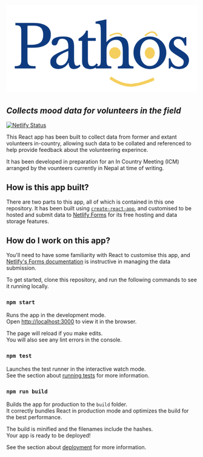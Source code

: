 # ![Pathos](public/Logo-transparent-dark.png)
## _Collects mood data for volunteers in the field_

[![Netlify Status](https://api.netlify.com/api/v1/badges/66a7f8d8-8f29-4e31-a4ec-b7d84aed5385/deploy-status)](https://app.netlify.com/sites/feels/deploys)

This React app has been built to collect data from former and extant volunteers in-country, allowing such data to be collated and referenced to help provide feedback about the volunteering experince. 

It has been developed in preparation for an In Country Meeting (ICM) arranged by the vounteers currently in Nepal at time of writing.

## How is this app built?
There are two parts to this app, all of which is contained in this one repository. It has been built using [`create-react-app`](https://facebook.github.io/create-react-app/), and customised to be hosted and submit data to [Netlify Forms](https://www.netlify.com/products/forms/) for its free hosting and data storage features.

## How do I work on this app?
You'll need to have some familiarity with React to customise this app, and [Netlify's Forms documentation](https://docs.netlify.com/forms/setup/) is instructive in managing the data submission.

To get started, clone this repository, and run the following commands to see it running locally.

### `npm start`

Runs the app in the development mode.<br />
Open [http://localhost:3000](http://localhost:3000) to view it in the browser.

The page will reload if you make edits.<br />
You will also see any lint errors in the console.

### `npm test`

Launches the test runner in the interactive watch mode.<br />
See the section about [running tests](https://facebook.github.io/create-react-app/docs/running-tests) for more information.

### `npm run build`

Builds the app for production to the `build` folder.<br />
It correctly bundles React in production mode and optimizes the build for the best performance.

The build is minified and the filenames include the hashes.<br />
Your app is ready to be deployed!

See the section about [deployment](https://facebook.github.io/create-react-app/docs/deployment) for more information.

